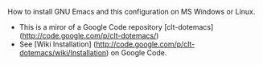 How to install GNU Emacs and this configuration on MS Windows or Linux.

 * This is a miror of a Google Code repository [clt-dotemacs] (http://code.google.com/p/clt-dotemacs/)
 * See [Wiki Installation] (http://code.google.com/p/clt-dotemacs/wiki/Installation) on Google Code.
